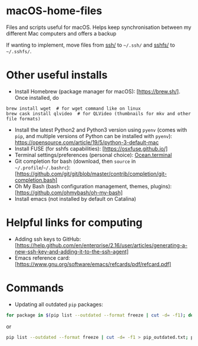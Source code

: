 # macOS-home-files
Files and scripts useful for macOS. Helps keep synchronisation between my different Mac computers and offers a backup

If wanting to implement, move files from [ssh/](ssh/) to `~/.ssh/` and [sshfs/](sshfs/) to `~/.sshfs/`.


# Other useful installs

- Install Homebrew (package manager for macOS): [https://brew.sh/]. Once installed, do
```
brew install wget  # for wget command like on linux
brew cask install qlvideo  # for QLVideo (thumbnails for mkv and other file formats)
```
- Install the latest Python2 and Python3 version using `pyenv` (comes with `pip`, and multiple versions of Python can be installed with `pyenv`): https://opensource.com/article/19/5/python-3-default-mac
- Install FUSE (for sshfs capabilities): [https://osxfuse.github.io/]
- Terminal settings/preferences (personal choice): [Ocean.terminal](./Ocean/terminal)
- Git completion for bash (download, then `source` in `~/.profile`/`~/.bashrc`): [https://github.com/git/git/blob/master/contrib/completion/git-completion.bash]
- Oh My Bash (bash configuration management, themes, plugins): [https://github.com/ohmybash/oh-my-bash]
- Install emacs (not installed by default on Catalina)


# Helpful links for computing

- Adding ssh keys to GitHub: [https://help.github.com/en/enterprise/2.16/user/articles/generating-a-new-ssh-key-and-adding-it-to-the-ssh-agent]
- Emacs reference card: [https://www.gnu.org/software/emacs/refcards/pdf/refcard.pdf]


# Commands

- Updating all outdated `pip` packages:
```bash
for package in $(pip list --outdated --format freeze | cut -d= -f1); do pip install --upgrade --user $package; done
```

or

```bash
pip list --outdated --format freeze | cut -d= -f1 > pip_outdated.txt; pip install --upgrade --user -r pip_outdated.txt; rm pip_outdated.txt
```
